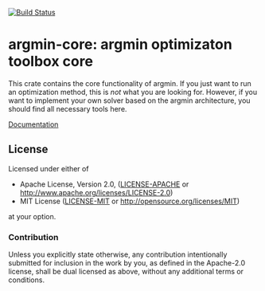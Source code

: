 [![Build Status](https://travis-ci.org/argmin-rs/argmin-core.svg?branch=master)](https://travis-ci.org/argmin-rs/argmin-core)

# argmin-core: argmin optimizaton toolbox core

This crate contains the core functionality of argmin.
If you just want to run an optimization method, this is *not* what you are looking for.
However, if you want to implement your own solver based on the argmin architecture, you should find all necessary tools here.

[Documentation](https://argmin-rs.github.io/argmin-core/argmin_core/) 

## License

Licensed under either of

  * Apache License, Version 2.0, ([LICENSE-APACHE](LICENSE-APACHE) or http://www.apache.org/licenses/LICENSE-2.0)
  * MIT License ([LICENSE-MIT](LICENSE-MIT) or http://opensource.org/licenses/MIT)

at your option.

### Contribution

Unless you explicitly state otherwise, any contribution intentionally submitted for inclusion in the work by you, as defined in the Apache-2.0 license, shall be dual licensed as above, without any additional terms or conditions.
